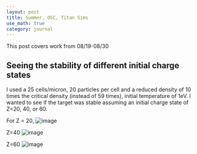 ```yaml
---
layout: post
title: Summer, OSC, Titan Sims
use_math: true
category: journal
---
```


This post covers work from 08/19-08/30

## Seeing the stability of different initial charge states

I used a 25 cells/micron, 20 particles per cell and a reduced density of 10 times the critical density (instead of 59 times), initial temperature of 1eV. I wanted to see if the target was stable assuming an initial charge state of Z=20, 40, or 60. 

For Z = 20, 
![image](https://github.com/user-attachments/assets/a22cd8d5-6dab-40c6-ae75-7ba6027be546)

Z=40
![image](https://github.com/user-attachments/assets/eb1d684c-23d3-4164-9964-56033c0b2ea5)

Z=60
![image](https://github.com/user-attachments/assets/2f22e91c-e8a4-489f-a249-3ba640644556)


